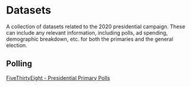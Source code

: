 # Datasets

A collection of datasets related to the 2020 presidential campaign. These can include any relevant information, including polls, ad spending, demographic breakdown, etc. for both the primaries and the general election.

## Polling

[FiveThirtyEight - Presidential Primary Polls](https://projects.fivethirtyeight.com/polls-page/president_primary_polls.csv)
